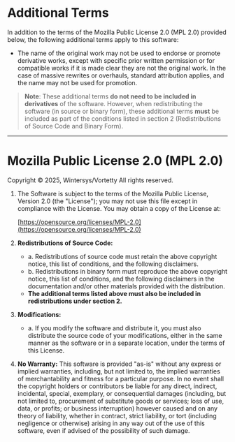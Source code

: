 # Additional Terms

In addition to the terms of the Mozilla Public License 2.0 (MPL 2.0) provided below, the following additional terms apply to this software:

- The name of the original work may not be used to endorse or promote derivative works, except with specific prior written permission or for compatible works if it is made clear they are not the original work. In the case of massive rewrites or overhauls, standard attribution applies, and the name may not be used for promotion.

> **Note**: These additional terms **do not need to be included in derivatives** of the software. However, when redistributing the software (in source or binary form), these additional terms **must** be included as part of the conditions listed in section 2 (Redistributions of Source Code and Binary Form).

---

# Mozilla Public License 2.0 (MPL 2.0)

Copyright © 2025, Wintersys/Vortetty
All rights reserved.

1. The Software is subject to the terms of the Mozilla Public License, Version 2.0 (the "License"); you may not use this file except in compliance with the License. You may obtain a copy of the License at:

   [https://opensource.org/licenses/MPL-2.0](https://opensource.org/licenses/MPL-2.0)

2. **Redistributions of Source Code:**
   - a. Redistributions of source code must retain the above copyright notice, this list of conditions, and the following disclaimers.
   - b. Redistributions in binary form must reproduce the above copyright notice, this list of conditions, and the following disclaimers in the documentation and/or other materials provided with the distribution.
   - **The additional terms listed above must also be included in redistributions under section 2.**

3. **Modifications:**
   - a. If you modify the software and distribute it, you must also distribute the source code of your modifications, either in the same manner as the software or in a separate location, under the terms of this License.

4. **No Warranty:**
   This software is provided "as-is" without any express or implied warranties, including, but not limited to, the implied warranties of merchantability and fitness for a particular purpose. In no event shall the copyright holders or contributors be liable for any direct, indirect, incidental, special, exemplary, or consequential damages (including, but not limited to, procurement of substitute goods or services; loss of use, data, or profits; or business interruption) however caused and on any theory of liability, whether in contract, strict liability, or tort (including negligence or otherwise) arising in any way out of the use of this software, even if advised of the possibility of such damage.
